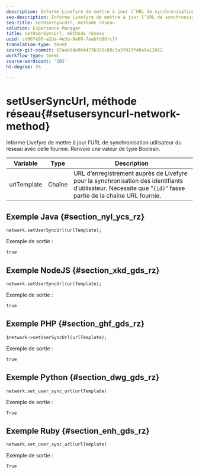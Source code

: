 ```yaml
---
description: Informe Livefyre de mettre à jour l’URL de synchronisation utilisateur du réseau avec celle fournie. Renvoie une valeur de type Boolean.
seo-description: Informe Livefyre de mettre à jour l’URL de synchronisation utilisateur du réseau avec celle fournie. Renvoie une valeur de type Boolean.
seo-title: setUserSyncUrl, méthode réseau
solution: Experience Manager
title: setUserSyncUrl, méthode réseau
uuid: cd067e90-a2da-4e3d-8e60-7eabfd86fc7f
translation-type: tm+mt
source-git-commit: 67aeb3de964473b326c88c3a3f81ff48a6a12652
workflow-type: tm+mt
source-wordcount: '101'
ht-degree: 3%

---
```



# setUserSyncUrl, méthode réseau{#setusersyncurl-network-method}

Informe Livefyre de mettre à jour l’URL de synchronisation utilisateur du réseau avec celle fournie. Renvoie une valeur de type Boolean.

| Variable | Type | Description |
|--- |--- |--- |
| urlTemplate | Chaîne | URL d’enregistrement auprès de Livefyre pour la synchronisation des identifiants d’utilisateur. Nécessite que &quot;`{id}`&quot; fasse partie de la chaîne URL fournie. |

## Exemple Java {#section_nyl_ycs_rz}

```
network.setUserSyncUrl(urlTemplate); 
```

Exemple de sortie :

```
true
```

## Exemple NodeJS {#section_xkd_gds_rz}

```
network.setUserSyncUrl(urlTemplate); 
```

Exemple de sortie :

```
true
```

## Exemple PHP {#section_ghf_gds_rz}

```
$network->setUserSyncUrl(urlTemplate); 
```

Exemple de sortie :

```
true
```

## Exemple Python {#section_dwg_gds_rz}

```
network.set_user_sync_url(urlTemplate) 
```

Exemple de sortie :

```
True
```

## Exemple Ruby {#section_enh_gds_rz}

```
network.set_user_sync_url(urlTemplate) 
```

Exemple de sortie :

```
True
```
